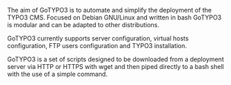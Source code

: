 The aim of GoTYPO3 is to automate and simplify the deployment of the TYPO3 CMS. Focused on Debian GNU/Linux and written in bash GoTYPO3 is modular and can be adapted to other distributions.

GoTYPO3 currently supports server configuration, virtual hosts configuration, FTP users configuration and TYPO3 installation.

GoTYPO3 is a set of scripts designed to be downloaded from a deployment server via HTTP or HTTPS with wget and then piped directly to a bash shell with the use of a simple command.